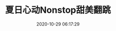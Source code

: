 ---
title: 夏日心动Nonstop甜美翻跳
date: 2020-10-29 06:17:29
type: "videoDetail"
comments: false
src: "//player.bilibili.com/player.html?aid=926122158&bvid=BV1QT4y1J7XW&cid=201914623&page=1"
---